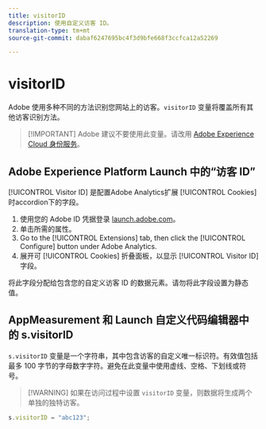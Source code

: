 ```yaml
---
title: visitorID
description: 使用自定义访客 ID。
translation-type: tm+mt
source-git-commit: dabaf6247695bc4f3d9bfe668f3ccfca12a52269

---
```



# visitorID

Adobe 使用多种不同的方法识别您网站上的访客。`visitorID` 变量将覆盖所有其他访客识别方法。

>[!IMPORTANT] Adobe 建议不要使用此变量。请改用 [Adobe Experience Cloud 身份服务](https://docs.adobe.com/content/help/zh-Hans/id-service/using/home.html)。

## Adobe Experience Platform Launch 中的“访客 ID”

[!UICONTROL Visitor ID] 是配置Adobe Analytics扩展 [!UICONTROL Cookies] 时accordion下的字段。

1. 使用您的 Adobe ID 凭据登录 [launch.adobe.com](https://launch.adobe.com)。
2. 单击所需的属性。
3. Go to the [!UICONTROL Extensions] tab, then click the [!UICONTROL Configure] button under Adobe Analytics.
4. 展开可 [!UICONTROL Cookies] 折叠面板，以显示 [!UICONTROL Visitor ID] 字段。

将此字段分配给包含您的自定义访客 ID 的数据元素。请勿将此字段设置为静态值。

## AppMeasurement 和 Launch 自定义代码编辑器中的 s.visitorID

`s.visitorID` 变量是一个字符串，其中包含访客的自定义唯一标识符。有效值包括最多 100 字节的字母数字字符。避免在此变量中使用虚线、空格、下划线或符号。

>[!WARNING] 如果在访问过程中设置 `visitorID` 变量，则数据将生成两个单独的独特访客。

```js
s.visitorID = "abc123";
```
